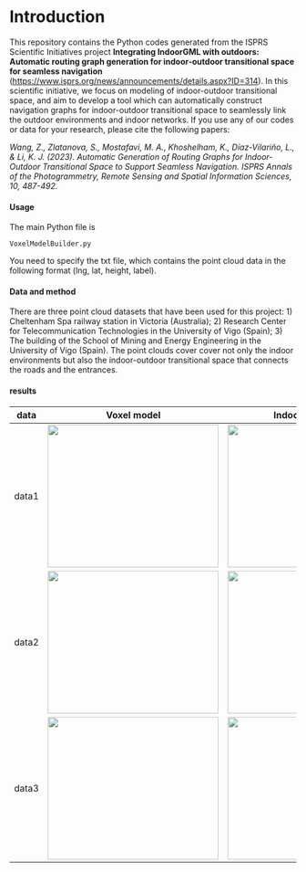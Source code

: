 # Introduction
This repository contains the Python codes generated from the ISPRS Scientific Initiatives project **Integrating IndoorGML with outdoors: Automatic routing graph generation for indoor‐outdoor transitional space for seamless navigation** (https://www.isprs.org/news/announcements/details.aspx?ID=314). In this scientific initiative, we focus on modeling of indoor-outdoor transitional space, and aim to develop a tool which can automatically construct navigation graphs for indoor-outdoor transitional space to seamlessly link the outdoor environments and indoor networks. If you use any of our codes or data for your research, please cite the following papers:

*Wang, Z., Zlatanova, S., Mostafavi, M. A., Khoshelham, K., Díaz-Vilariño, L., & Li, K. J. (2023). Automatic Generation of Routing Graphs for Indoor-Outdoor Transitional Space to Support Seamless Navigation. ISPRS Annals of the Photogrammetry, Remote Sensing and Spatial Information Sciences, 10, 487-492.*

#### Usage
The main Python file is 
```
VoxelModelBuilder.py
```
You need to specify the txt file, which contains the point cloud data in the following format (lng, lat, height, label).

#### Data and method 
There are three point cloud datasets that have been used for this project: 1) Cheltenham Spa railway station in Victoria (Australia); 2) Research Center for Telecommunication Technologies in the University of Vigo (Spain); 3) The building of the School of Mining and Energy Engineering in the University of Vigo (Spain). The point clouds cover cover not only the indoor environments but also the indoor-outdoor transitional space that connects the roads and the entrances. <be >


#### results
data | Voxel model                |  IndoorGML model
:---------------:|:-------------------------:|:-------------------------:
data1 | <img width="300" height="250"   src="https://github.com/tgis-lab/pointcloud-to-indoorgml/blob/main/fig/tspace_withts_noroute_noroof_au.png" /> | <img width="300" height="250"  src="https://github.com/tgis-lab/pointcloud-to-indoorgml/blob/main/fig/indoorgml_au2.png" />
data2 |<img width="300" height="250"  src="https://github.com/tgis-lab/pointcloud-to-indoorgml/blob/main/fig/tspace_withts_noroute_noroof_minas.png" /> |  <img width="300" height="250"   src="https://github.com/tgis-lab/pointcloud-to-indoorgml/blob/main/fig/indoorgml_minas2.png" />
data3 |<img width="300" height="250"  src="https://github.com/tgis-lab/pointcloud-to-indoorgml/blob/main/fig/tspace_withts_noroute_noroof_teleco.png" /> |  <img width="300" height="250"   src="https://github.com/tgis-lab/pointcloud-to-indoorgml/blob/main/fig/indoorgml_teleco.png" />

